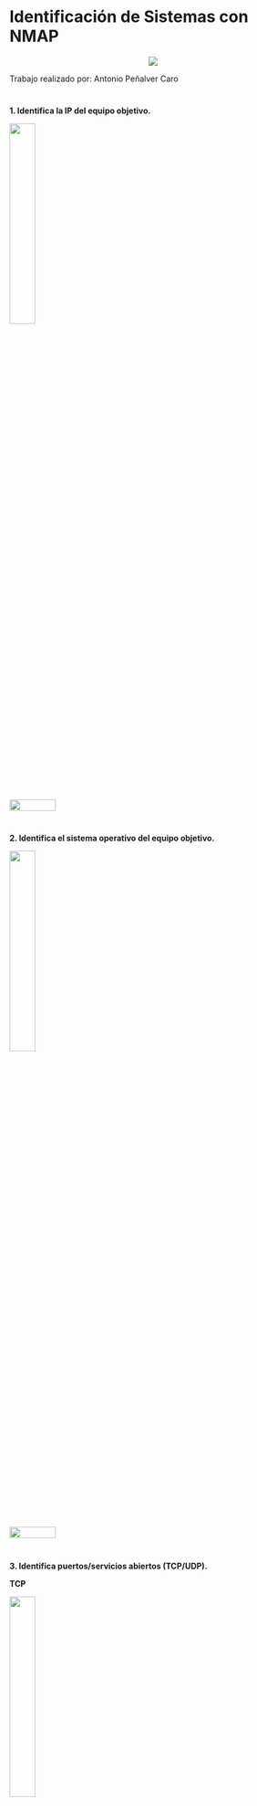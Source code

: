# Identificación de Sistemas con NMAP

<p align="center">
  <img src="https://github.com/AntonioPC94/Hacking-Etico-23-24/blob/771fd418c171c8ee9d3a155dfc1aaa468e44a65a/Pr%C3%A1cticas/img/img38.png"/>
</p>

Trabajo realizado por: Antonio Peñalver Caro

#

**1. Identifica la IP del equipo objetivo.**

<p align="left">
<img src="https://github.com/AntonioPC94/Hacking-Etico-23-24/blob/771fd418c171c8ee9d3a155dfc1aaa468e44a65a/Pr%C3%A1cticas/img/img39.png" width="30%" /> 
</p>

<div style="display: flex; justify-content: space-between;">
    <img src="https://github.com/AntonioPC94/Hacking-Etico-23-24/blob/771fd418c171c8ee9d3a155dfc1aaa468e44a65a/Pr%C3%A1cticas/img/img40.png" width="40%"/>
</div>

#

**2. Identifica el sistema operativo del equipo objetivo.**

<p align="left">
<img src="https://github.com/AntonioPC94/Hacking-Etico-23-24/blob/771fd418c171c8ee9d3a155dfc1aaa468e44a65a/Pr%C3%A1cticas/img/img41.png" width="30%" /> 
</p>

<div style="display: flex; justify-content: space-between;">
    <img src="https://github.com/AntonioPC94/Hacking-Etico-23-24/blob/771fd418c171c8ee9d3a155dfc1aaa468e44a65a/Pr%C3%A1cticas/img/img42.png" width="40%"/>
</div>

#

**3. Identifica puertos/servicios abiertos (TCP/UDP).**

**TCP**

<p align="left">
<img src="https://github.com/AntonioPC94/Hacking-Etico-23-24/blob/771fd418c171c8ee9d3a155dfc1aaa468e44a65a/Pr%C3%A1cticas/img/img43.png" width="30%" /> 
</p>

<div style="display: flex; justify-content: space-between;">
    <img src="https://github.com/AntonioPC94/Hacking-Etico-23-24/blob/771fd418c171c8ee9d3a155dfc1aaa468e44a65a/Pr%C3%A1cticas/img/img44.png" width="40%"/>
</div>

**UDP**

<p align="left">
<img src="https://github.com/AntonioPC94/Hacking-Etico-23-24/blob/771fd418c171c8ee9d3a155dfc1aaa468e44a65a/Pr%C3%A1cticas/img/img45.png" width="30%" /> 
</p>

<div style="display: flex; justify-content: space-between;">
    <img src="https://github.com/AntonioPC94/Hacking-Etico-23-24/blob/771fd418c171c8ee9d3a155dfc1aaa468e44a65a/Pr%C3%A1cticas/img/img46.png" width="40%"/>
</div>

#

**4. Identifica las versiones de los servicios detectados.**

<p align="left">
<img src="https://github.com/AntonioPC94/Hacking-Etico-23-24/blob/771fd418c171c8ee9d3a155dfc1aaa468e44a65a/Pr%C3%A1cticas/img/img47.png" width="30%" /> 
</p>

<div style="display: flex; justify-content: space-between;">
    <img src="https://github.com/AntonioPC94/Hacking-Etico-23-24/blob/771fd418c171c8ee9d3a155dfc1aaa468e44a65a/Pr%C3%A1cticas/img/img48.png" width="40%"/>
</div>

#

**5. Comprueba si existen usuarios con contraseñas vacías (NSE).**

<div style="display: flex; justify-content: space-between;">
<p align="left">
<img src="https://github.com/AntonioPC94/Hacking-Etico-23-24/blob/771fd418c171c8ee9d3a155dfc1aaa468e44a65a/Pr%C3%A1cticas/img/img49.png" width="30%"/> 
</p>
</div>

#

**6. Comprueba las vulnerabilidades existentes en el equipo (NSE).**

<p align="left">
<img src="https://github.com/AntonioPC94/Hacking-Etico-23-24/blob/771fd418c171c8ee9d3a155dfc1aaa468e44a65a/Pr%C3%A1cticas/img/img53.png" width="30%" /> 
</p>

<div style="display: flex; justify-content: space-between;">
    <img src="https://github.com/AntonioPC94/Hacking-Etico-23-24/blob/771fd418c171c8ee9d3a155dfc1aaa468e44a65a/Pr%C3%A1cticas/img/img54.png" width="40%"/>
</div>

#

**7. Comprueba si dispone de servicios web habilitados (NSE).**

<p align="left">
<img src="https://github.com/AntonioPC94/Hacking-Etico-23-24/blob/771fd418c171c8ee9d3a155dfc1aaa468e44a65a/Pr%C3%A1cticas/img/img55.png" width="35%"/>
</p>

<div style="display: flex; justify-content: space-between;">
    <img src="https://github.com/AntonioPC94/Hacking-Etico-23-24/blob/771fd418c171c8ee9d3a155dfc1aaa468e44a65a/Pr%C3%A1cticas/img/img56.png" width="30%" />
    <img src="https://github.com/AntonioPC94/Hacking-Etico-23-24/blob/771fd418c171c8ee9d3a155dfc1aaa468e44a65a/Pr%C3%A1cticas/img/img57.png" width="40%"/>
</div>
  
**8. Ejecuta scripts por defecto de nmap para ampliar la información (NSE).**

<p align="left">
<img src="https://github.com/AntonioPC94/Hacking-Etico-23-24/blob/771fd418c171c8ee9d3a155dfc1aaa468e44a65a/Pr%C3%A1cticas/img/img58.png" width="35%"/> 
</p>

<div style="display: flex; justify-content: space-between;">
    <img src="https://github.com/AntonioPC94/Hacking-Etico-23-24/blob/771fd418c171c8ee9d3a155dfc1aaa468e44a65a/Pr%C3%A1cticas/img/img59.png" width="35%" />
    <img src="https://github.com/AntonioPC94/Hacking-Etico-23-24/blob/771fd418c171c8ee9d3a155dfc1aaa468e44a65a/Pr%C3%A1cticas/img/img61.png" width="30%"/>
    <img src="https://github.com/AntonioPC94/Hacking-Etico-23-24/blob/771fd418c171c8ee9d3a155dfc1aaa468e44a65a/Pr%C3%A1cticas/img/img62.png" width="30%"/>
</div>

#

**9. Cualquier otra información que consideres relevante de incorporar en el informe.**

<div style="display: flex; justify-content: space-between;">
    <img src="https://github.com/AntonioPC94/Hacking-Etico-23-24/blob/771fd418c171c8ee9d3a155dfc1aaa468e44a65a/Pr%C3%A1cticas/img/img50.png" width="30%" />
    <img src="https://github.com/AntonioPC94/Hacking-Etico-23-24/blob/771fd418c171c8ee9d3a155dfc1aaa468e44a65a/Pr%C3%A1cticas/img/img51.png" width="35%"/>
    <img src="https://github.com/AntonioPC94/Hacking-Etico-23-24/blob/771fd418c171c8ee9d3a155dfc1aaa468e44a65a/Pr%C3%A1cticas/img/img52.png" width="30%"/>
</div>

#

**10. Realizar un informe técnico describiendo toda la información recopilada durante la realización del escáner manual.**

# Informe Escáner NMAP

En este informe vamos a ver un poco lo que hemos conseguido encontrar gracias a los escaneos realizados anteriormente:

- Con el comando **"netdiscover -r (DirecciónRed)"**, descubrimos los distintos equipos que estaban conectados a la misma red que nosotros. De entre todas   las direcciones IP, localizamos la que fue nuestro objetivo y la comenzamos a escanear.

  Nota: También podríamos haber utilizado el comando: **"nmap -sn (DirecciónRed)"**.
  
- Con el comando **"nmap -O (DirecciónIPMáquinaVulnerable)**, pudimos descubrir cuál es sistema operativo de la máquina vulnerable. En este caso, se          trataba de una máquina Linux, de la cual no sabemos todavía la distribución que está utilizando.
  
- Con el comando **"nmap -p- -sT -T4 (DirecciónIPMáquinaVulnerable)**, pudimos descubrir los distintos puertos TCP que tiene abiertos la máquina             vulnerable.

  Entre ellos, destacaban:
  
  - Puerto 21 (FTP): A este podríamos intentar acceder como usuario "anonymous" para poder recabar algo de información sobre usuarios o sobre el sistema       en general.
  - Puerto 22 (SSH): A este podríamos intentar acceder más adelante cuando tuviésemos algunas credenciales de usuario.
  - Puerto 80 (HTTP): A este podríamos intentar acceder para poder sacar información de algún CMS activo o de algún "Directory Listing" que hayamos            encontrado mediante "Fuzzing".
  - Puerto 445 (SMB): A este podríamos intentar acceder a archivos y recursos compartidos por los usuarios del sistema.
  - Puerto 3306 (MySQL): A este podríamos intentar acceder para poder localizar alguna base de datos que contenga información sobre credenciales de            usuario o cualquier otra información relevante.
  - Puerto 8080 (HTTP-Proxy): A este podríamos intentar acceder para ver si contiene información sobre alguna página web u otra información relevante.

- Con el comando **"nmap -p- -sU -T4 (DirecciónIPMáquinaVulnerable)**, no pude sacar ningún puerto UDP activo de la máquina vulnerada.
  
- Con el comando **"nmap -p21,22,88,445,631,3000,3306,3500,6697,8080,8081 -sT -sV -T4 (DirecciónIPMáquinaVulnerable) -vvv"**, pudimos descubrir las          versiones de los distintos servicios que detectamos en puntos anteriores. Esto nos abre un abanico de posibilidades para poder buscar las distintas        debilidades o vulnerabilidades que pudiesen tener las versiones de dichos servicios.
  
- Con el comando **"nmap -script=auth (DirecciónIPMáquinaVulnerable) -vvv"**, no pude sacar ningún usuario cuya contraseña estuviese vacía.

- Con el comando **"nmap -script=vuln (DirecciónIPMáquinaVulnberable) -vvv"**, pudimos descubrir varias vulnerabilidades en los distintos servicios que      detectamos en puntos anteriores. Este punto se cumplimenta perfectamente con el que vimos anteriormente de las versiones de cada uno de los servicios,     haciendo que nuestros vectores de ataque, puedan llegar a ser más efectivos.

- Con el comando **"nmap -p80,8080 -script-discovery (DirecciónIPMáquinaVulnerable) -vvv"**, pudimos sacar un "Directory Listing" con información muy        interesante sobre, por ejemplo, un CMS, un administrador de BDD, etcétera, y una página web elaborada en Javascript que también sería interesante de       investigar.
  
- Con el comando **"nmap -p- -script=default (DirecciónIPMáquinaVulnerable) -vvv"**, pudimos encontrar, por ejemplo, claves SSH, certificados SSL y          información sobre el servicio SMB de la máquina.

- A raíz del lanzamiento de los scripts "auth" de NMap, conseguí sacar la siguiente información relevante:

  - El servicio SSH admite el acceso por clave pública y por contraseña.
  - El servicio MySQL no tiene contraseña de acceso.
  - Usuario de SMB llamado: "chewbacca", el cual nos podría servir para más adelante en nuestra auditoría.


